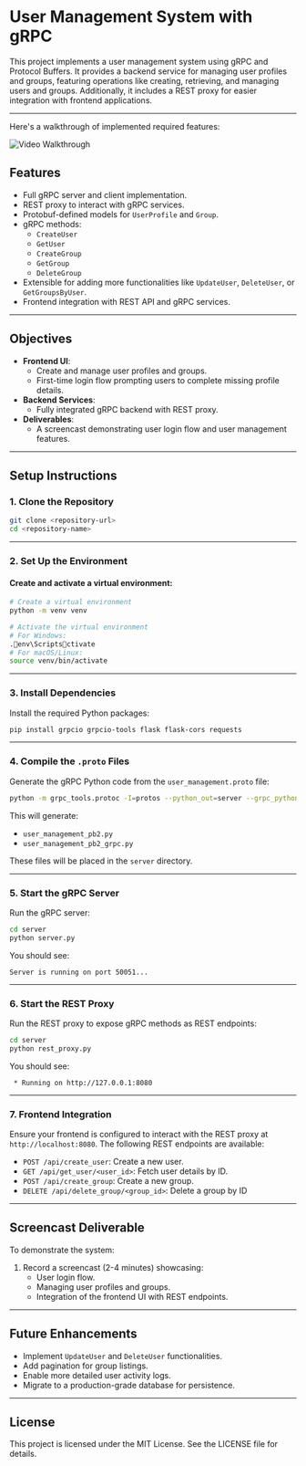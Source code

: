 # User Management System with gRPC

This project implements a user management system using gRPC and Protocol Buffers. It provides a backend service for managing user profiles and groups, featuring operations like creating, retrieving, and managing users and groups. Additionally, it includes a REST proxy for easier integration with frontend applications.

---

Here's a walkthrough of implemented required features:

![Video Walkthrough](/VIP_Final.gif)

## Features

- Full gRPC server and client implementation.
- REST proxy to interact with gRPC services.
- Protobuf-defined models for `UserProfile` and `Group`.
- gRPC methods:
  - `CreateUser`
  - `GetUser`
  - `CreateGroup`
  - `GetGroup`
  - `DeleteGroup`
- Extensible for adding more functionalities like `UpdateUser`, `DeleteUser`, or `GetGroupsByUser`.
- Frontend integration with REST API and gRPC services.

---

## Objectives

- **Frontend UI**:
  - Create and manage user profiles and groups.
  - First-time login flow prompting users to complete missing profile details.
- **Backend Services**:
  - Fully integrated gRPC backend with REST proxy.
- **Deliverables**:
  - A screencast demonstrating user login flow and user management features.

---

## Setup Instructions

### 1. Clone the Repository

```bash
git clone <repository-url>
cd <repository-name>
```

---

### 2. Set Up the Environment

#### Create and activate a virtual environment:

```bash
# Create a virtual environment
python -m venv venv

# Activate the virtual environment
# For Windows:
.env\Scriptsctivate
# For macOS/Linux:
source venv/bin/activate
```

---

### 3. Install Dependencies

Install the required Python packages:

```bash
pip install grpcio grpcio-tools flask flask-cors requests
```

---

### 4. Compile the `.proto` Files

Generate the gRPC Python code from the `user_management.proto` file:

```bash
python -m grpc_tools.protoc -I=protos --python_out=server --grpc_python_out=server protos/user_management.proto
```

This will generate:
- `user_management_pb2.py`
- `user_management_pb2_grpc.py`

These files will be placed in the `server` directory.

---

### 5. Start the gRPC Server

Run the gRPC server:

```bash
cd server
python server.py
```

You should see:

```plaintext
Server is running on port 50051...
```

---

### 6. Start the REST Proxy

Run the REST proxy to expose gRPC methods as REST endpoints:

```bash
cd server
python rest_proxy.py
```

You should see:

```plaintext
 * Running on http://127.0.0.1:8080
```

---

### 7. Frontend Integration

Ensure your frontend is configured to interact with the REST proxy at `http://localhost:8080`. The following REST endpoints are available:

- `POST /api/create_user`: Create a new user.
- `GET /api/get_user/<user_id>`: Fetch user details by ID.
- `POST /api/create_group`: Create a new group.
- `DELETE /api/delete_group/<group_id>`: Delete a group by ID

---

## Screencast Deliverable

To demonstrate the system:

1. Record a screencast (2-4 minutes) showcasing:
   - User login flow.
   - Managing user profiles and groups.
   - Integration of the frontend UI with REST endpoints.

---

## Future Enhancements

- Implement `UpdateUser` and `DeleteUser` functionalities.
- Add pagination for group listings.
- Enable more detailed user activity logs.
- Migrate to a production-grade database for persistence.

---

## License

This project is licensed under the MIT License. See the LICENSE file for details.